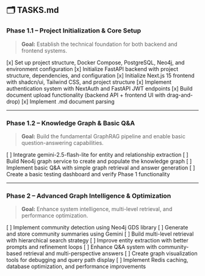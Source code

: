 ## 🗂️ TASKS.md

### **Phase 1.1 – Project Initialization & Core Setup**

> **Goal:** Establish the technical foundation for both backend and frontend systems.

[x] Set up project structure, Docker Compose, PostgreSQL, Neo4j, and environment configuration
[x] Initialize FastAPI backend with project structure, dependencies, and configuration
[x] Initialize Next.js 15 frontend with shadcn/ui, Tailwind CSS, and project structure
[x] Implement authentication system with NextAuth and FastAPI JWT endpoints
[x] Build document upload functionality (backend API + frontend UI with drag-and-drop)
[x] Implement .md document parsing

---

### **Phase 1.2 – Knowledge Graph & Basic Q&A**

> **Goal:** Build the fundamental GraphRAG pipeline and enable basic question-answering capabilities.

[ ] Integrate gemini-2.5-flash-lite for entity and relationship extraction
[ ] Build Neo4j graph service to create and populate the knowledge graph
[ ] Implement basic Q&A with simple graph retrieval and answer generation
[ ] Create a basic testing dashboard and verify Phase 1 functionality

---

### **Phase 2 – Advanced Graph Intelligence & Optimization**

> **Goal:** Enhance system intelligence, multi-level retrieval, and performance optimization.

[ ] Implement community detection using Neo4j GDS library
[ ] Generate and store community summaries using Gemini
[ ] Build multi-level retrieval with hierarchical search strategy
[ ] Improve entity extraction with better prompts and refinement loops
[ ] Enhance Q&A system with community-based retrieval and multi-perspective answers
[ ] Create graph visualization tools for debugging and query path display
[ ] Implement Redis caching, database optimization, and performance improvements
